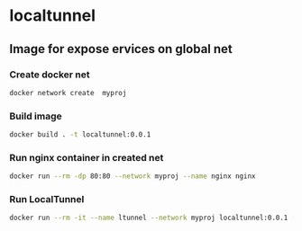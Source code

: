 # localtunnel
## Image for expose ervices on global net

### Create docker net
``` bash
docker network create  myproj
```
### Build image
``` bash
docker build . -t localtunnel:0.0.1
```
### Run nginx container in created net
``` bash
docker run --rm -dp 80:80 --network myproj --name nginx nginx
```
### Run LocalTunnel 
``` bash
docker run --rm -it --name ltunnel --network myproj localtunnel:0.0.1 [override_CMD]
```
<!-- ### Localtunnel page
https://github.com/localtunnel/localtunnel
### Docker-compose example
https://dev.to/qelphybox/easy-local-tunnel-with-docker-environment-1oc0
### Another Example -->